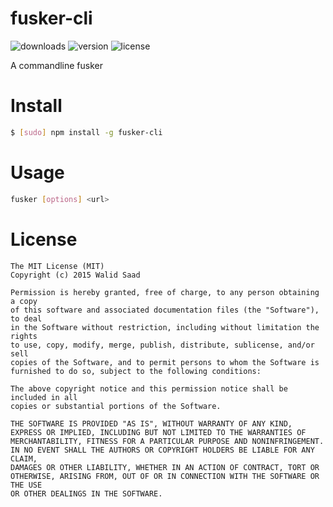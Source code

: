 # fusker-cli
![downloads](https://img.shields.io/npm/dm/fusker-cli.svg)
![version](https://img.shields.io/npm/v/fusker-cli.svg)
![license](https://img.shields.io/npm/l/fusker-cli.svg)

A commandline fusker

# Install
```sh
$ [sudo] npm install -g fusker-cli
```
# Usage
```sh
fusker [options] <url>
```

# License
```
The MIT License (MIT)
Copyright (c) 2015 Walid Saad

Permission is hereby granted, free of charge, to any person obtaining a copy
of this software and associated documentation files (the "Software"), to deal
in the Software without restriction, including without limitation the rights
to use, copy, modify, merge, publish, distribute, sublicense, and/or sell
copies of the Software, and to permit persons to whom the Software is
furnished to do so, subject to the following conditions:

The above copyright notice and this permission notice shall be included in all
copies or substantial portions of the Software.

THE SOFTWARE IS PROVIDED "AS IS", WITHOUT WARRANTY OF ANY KIND,
EXPRESS OR IMPLIED, INCLUDING BUT NOT LIMITED TO THE WARRANTIES OF
MERCHANTABILITY, FITNESS FOR A PARTICULAR PURPOSE AND NONINFRINGEMENT.
IN NO EVENT SHALL THE AUTHORS OR COPYRIGHT HOLDERS BE LIABLE FOR ANY CLAIM,
DAMAGES OR OTHER LIABILITY, WHETHER IN AN ACTION OF CONTRACT, TORT OR
OTHERWISE, ARISING FROM, OUT OF OR IN CONNECTION WITH THE SOFTWARE OR THE USE
OR OTHER DEALINGS IN THE SOFTWARE.
```